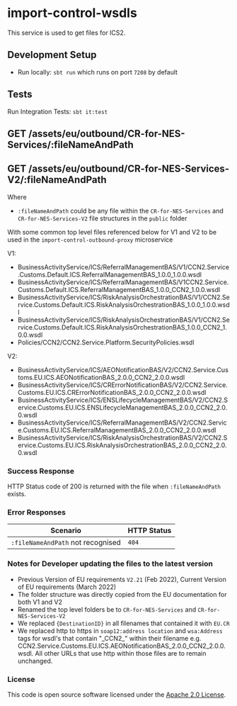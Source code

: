 
# import-control-wsdls

This service is used to get files for ICS2.


## Development Setup
- Run locally: `sbt run` which runs on port `7208` by default

## Tests

Run Integration Tests: `sbt it:test`

## GET /assets/eu/outbound/CR-for-NES-Services/:fileNameAndPath
## GET /assets/eu/outbound/CR-for-NES-Services-V2/:fileNameAndPath


Where 
 - `:fileNameAndPath` could be  any file within the `CR-for-NES-Services` and `CR-for-NES-Services-V2` file structures in the `public` folder
 
With some common top level files referenced below for V1 and V2 to be used in the `import-control-outbound-proxy` microservice

V1:
- BusinessActivityService/ICS/ReferralManagementBAS/V1/CCN2.Service.Customs.Default.ICS.ReferralManagementBAS_1.0.0_1.0.0.wsdl
- BusinessActivityService/ICS/ReferralManagementBAS/V1CCN2.Service.Customs.Default.ICS.ReferralManagementBAS_1.0.0_CCN2_1.0.0.wsdl
- BusinessActivityService/ICS/RiskAnalysisOrchestrationBAS/V1/CCN2.Service.Customs.Default.ICS.RiskAnalysisOrchestrationBAS_1.0.0_1.0.0.wsdl
- BusinessActivityService/ICS/RiskAnalysisOrchestrationBAS/V1/CCN2.Service.Customs.Default.ICS.RiskAnalysisOrchestrationBAS_1.0.0_CCN2_1.0.0.wsdl
- Policies/CCN2/CCN2.Service.Platform.SecurityPolicies.wsdl

V2:
- BusinessActivityService/ICS/AEONotificationBAS/V2/CCN2.Service.Customs.EU.ICS.AEONotificationBAS_2.0.0_CCN2_2.0.0.wsdl
- BusinessActivityService/ICS/CRErrorNotificationBAS/V2/CCN2.Service.Customs.EU.ICS.CRErrorNotificationBAS_2.0.0_CCN2_2.0.0.wsdl
- BusinessActivityService/ICS/ENSLifecycleManagementBAS/V2/CCN2.Service.Customs.EU.ICS.ENSLifecycleManagementBAS_2.0.0_CCN2_2.0.0.wsdl
- BusinessActivityService/ICS/ReferralManagementBAS/V2/CCN2.Service.Customs.EU.ICS.ReferralManagementBAS_2.0.0_CCN2_2.0.0.wsdl
- BusinessActivityService/ICS/RiskAnalysisOrchestrationBAS/V2/CCN2.Service.Customs.EU.ICS.RiskAnalysisOrchestrationBAS_2.0.0_CCN2_2.0.0.wsdl

### Success Response
HTTP Status code of 200 is returned with the file when `:fileNameAndPath` exists.

### Error Responses
| Scenario | HTTP Status |
| --- | --- |
| `:fileNameAndPath` not recognised | `404` |

### Notes for Developer updating the files to the latest version

- Previous Version of EU requirements `V2.21` (Feb 2022), Current Version of EU requirements (March 2022)
- The folder structure was directly copied from the EU documentation for both V1 and V2
- Renamed the top level folders be to `CR-for-NES-Services` and `CR-for-NES-Services-V2`
- We replaced `{DestinationID}` in all filenames that contained it with `EU.CR`
- We replaced http to https in `soap12:address location` and `wsa:Address` tags for wsdl's that contain "\_CCN2_\" within their filename e.g. CCN2.Service.Customs.EU.ICS.AEONotificationBAS_2.0.0_CCN2_2.0.0.wsdl. All other URLs that use http within those files are to remain unchanged. 


### License

This code is open source software licensed under the [Apache 2.0 License]("http://www.apache.org/licenses/LICENSE-2.0.html").
